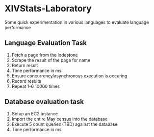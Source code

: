 # XIVStats-Laboratory
Some quick experimentation in various languages to evaluate language performance

## Language Evaluation Task
1. Fetch a page from the lodestone
2. Scrape the result of the page for name
3. Return result
4. Time performance in ms
5. Ensure concurrency/asynchronous execution is occuring
6. Record results
7. Repeat 1-6 10000 times

## Database evaluation task
1. Setup an EC2 instance
2. Import the entire May census into the database
3. Execute 5 count queries (TBD) against the database
4. Time performance in ms
